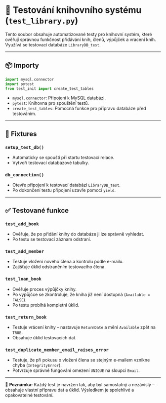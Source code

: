 
# 🧪 Testování knihovního systému (`test_library.py`)

Tento soubor obsahuje automatizované testy pro knihovní systém, které ověřují správnou funkčnost přidávání knih, členů, výpůjček a vracení knih. Využívá se testovací databáze `LibraryDB_test`.

---

## 📦 Importy

```python
import mysql.connector
import pytest
from test_init import create_test_tables
```

- `mysql.connector`: Připojení k MySQL databázi.
- `pytest`: Knihovna pro spouštění testů.
- `create_test_tables`: Pomocná funkce pro přípravu databáze před testováním.

---

## 🔧 Fixtures

### `setup_test_db()`
- Automaticky se spouští při startu testovací relace.
- Vytvoří testovací databázové tabulky.

### `db_connection()`
- Otevře připojení k testovací databázi `LibraryDB_test`.
- Po dokončení testu připojení uzavře pomocí `yield`.

---

## ✅ Testované funkce

### `test_add_book`
- Ověřuje, že po přidání knihy do databáze ji lze správně vyhledat.
- Po testu se testovací záznam odstraní.

### `test_add_member`
- Testuje vložení nového člena a kontrolu podle e-mailu.
- Zajišťuje úklid odstraněním testovacího člena.

### `test_loan_book`
- Ověřuje proces výpůjčky knihy.
- Po výpůjčce se zkontroluje, že kniha již není dostupná (`Available = FALSE`).
- Po testu probíhá kompletní úklid.

### `test_return_book`
- Testuje vrácení knihy – nastavuje `ReturnDate` a mění `Available` zpět na `TRUE`.
- Obsahuje úklid testovacích dat.

### `test_duplicate_member_email_raises_error`
- Testuje, že při pokusu o vložení člena se stejným e-mailem vznikne chyba (`IntegrityError`).
- Potvrzuje správné fungování omezení `UNIQUE` na sloupci `Email`.

---

📌 **Poznámka:**
Každý test je navržen tak, aby byl samostatný a nezávislý – obsahuje vlastní přípravu dat a úklid. Výsledkem je spolehlivé a opakovatelné testování.
